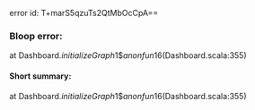 error id: T+marS5qzuTs2QtMbOcCpA==
### Bloop error:

at Dashboard$.initializeGraph$1$$anonfun$16(Dashboard.scala:355)
#### Short summary: 

at Dashboard$.initializeGraph$1$$anonfun$16(Dashboard.scala:355)